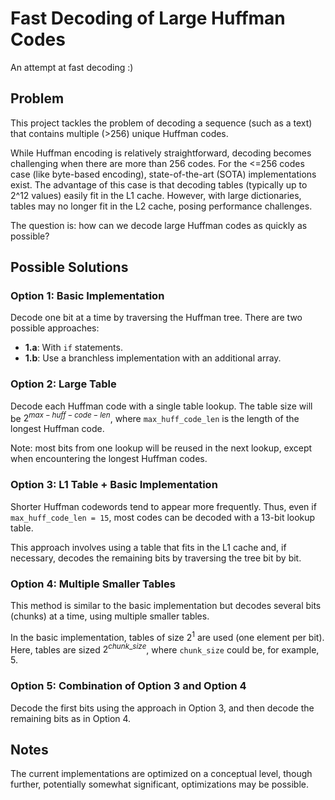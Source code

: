 # Fast Decoding of Large Huffman Codes

An attempt at fast decoding :)

## Problem

This project tackles the problem of decoding a sequence (such as a text) that contains multiple (>256) unique Huffman codes. 

While Huffman encoding is relatively straightforward, decoding becomes challenging when there are more than 256 codes. For the <=256 codes case (like byte-based encoding), state-of-the-art (SOTA) implementations exist. The advantage of this case is that decoding tables (typically up to 2^12 values) easily fit in the L1 cache. However, with large dictionaries, tables may no longer fit in the L2 cache, posing performance challenges.

The question is: how can we decode large Huffman codes as quickly as possible?

## Possible Solutions

### Option 1: Basic Implementation

Decode one bit at a time by traversing the Huffman tree. There are two possible approaches:
- **1.a**: With `if` statements.
- **1.b**: Use a branchless implementation with an additional array.

### Option 2: Large Table

Decode each Huffman code with a single table lookup. The table size will be $2^{max-huff-code-len}$, where `max_huff_code_len` is the length of the longest Huffman code. 

Note: most bits from one lookup will be reused in the next lookup, except when encountering the longest Huffman codes.

### Option 3: L1 Table + Basic Implementation

Shorter Huffman codewords tend to appear more frequently. Thus, even if `max_huff_code_len = 15`, most codes can be decoded with a 13-bit lookup table.

This approach involves using a table that fits in the L1 cache and, if necessary, decodes the remaining bits by traversing the tree bit by bit.

### Option 4: Multiple Smaller Tables

This method is similar to the basic implementation but decodes several bits (chunks) at a time, using multiple smaller tables.

In the basic implementation, tables of size $2^1$ are used (one element per bit). Here, tables are sized $2^{chunk\_size}$, where `chunk_size` could be, for example, 5.

### Option 5: Combination of Option 3 and Option 4

Decode the first bits using the approach in Option 3, and then decode the remaining bits as in Option 4.

## Notes

The current implementations are optimized on a conceptual level, though further, potentially somewhat significant, optimizations may be possible.
